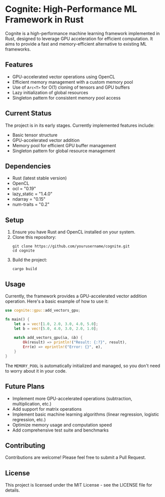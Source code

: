 # Cognite: High-Performance ML Framework in Rust

Cognite is a high-performance machine learning framework implemented in Rust, designed to leverage GPU acceleration for efficient computation. It aims to provide a fast and memory-efficient alternative to existing ML frameworks.

## Features

- GPU-accelerated vector operations using OpenCL
- Efficient memory management with a custom memory pool
- Use of `Arc<T>` for O(1) cloning of tensors and GPU buffers
- Lazy initialization of global resources
- Singleton pattern for consistent memory pool access

## Current Status

The project is in its early stages. Currently implemented features include:

- Basic tensor structure
- GPU-accelerated vector addition
- Memory pool for efficient GPU buffer management
- Singleton pattern for global resource management

## Dependencies

- Rust (latest stable version)
- OpenCL
- ocl = "0.19"
- lazy_static = "1.4.0"
- ndarray = "0.15"
- num-traits = "0.2"

## Setup

1. Ensure you have Rust and OpenCL installed on your system.
2. Clone this repository:
   ```
   git clone https://github.com/yourusername/cognite.git
   cd cognite
   ```
3. Build the project:
   ```
   cargo build
   ```

## Usage

Currently, the framework provides a GPU-accelerated vector addition operation. Here's a basic example of how to use it:

```rust
use cognite::gpu::add_vectors_gpu;

fn main() {
    let a = vec![1.0, 2.0, 3.0, 4.0, 5.0];
    let b = vec![5.0, 4.0, 3.0, 2.0, 1.0];
    
    match add_vectors_gpu(&a, &b) {
        Ok(result) => println!("Result: {:?}", result),
        Err(e) => eprintln!("Error: {}", e),
    }
}
```

The `MEMORY_POOL` is automatically initialized and managed, so you don't need to worry about it in your code.

## Future Plans

- Implement more GPU-accelerated operations (subtraction, multiplication, etc.)
- Add support for matrix operations
- Implement basic machine learning algorithms (linear regression, logistic regression, etc.)
- Optimize memory usage and computation speed
- Add comprehensive test suite and benchmarks

## Contributing

Contributions are welcome! Please feel free to submit a Pull Request.

## License

This project is licensed under the MIT License - see the LICENSE file for details.